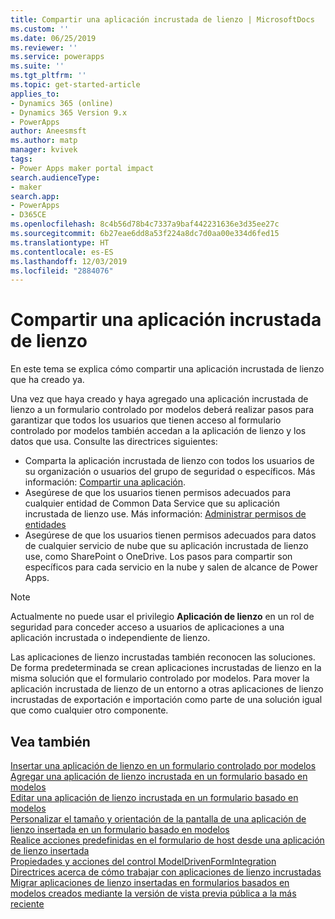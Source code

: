 ```yaml
---
title: Compartir una aplicación incrustada de lienzo | MicrosoftDocs
ms.custom: ''
ms.date: 06/25/2019
ms.reviewer: ''
ms.service: powerapps
ms.suite: ''
ms.tgt_pltfrm: ''
ms.topic: get-started-article
applies_to:
- Dynamics 365 (online)
- Dynamics 365 Version 9.x
- PowerApps
author: Aneesmsft
ms.author: matp
manager: kvivek
tags:
- Power Apps maker portal impact
search.audienceType:
- maker
search.app:
- PowerApps
- D365CE
ms.openlocfilehash: 8c4b56d78b4c7337a9baf442231636e3d35ee27c
ms.sourcegitcommit: 6b27eae6dd8a53f224a8dc7d0aa00e334d6fed15
ms.translationtype: HT
ms.contentlocale: es-ES
ms.lasthandoff: 12/03/2019
ms.locfileid: "2884076"
---
```

# <a name="share-an-embedded-canvas-app"></a>Compartir una aplicación incrustada de lienzo
En este tema se explica cómo compartir una aplicación incrustada de lienzo que ha creado ya.

Una vez que haya creado y haya agregado una aplicación incrustada de lienzo a un formulario controlado por modelos deberá realizar pasos para garantizar que todos los usuarios que tienen acceso al formulario controlado por modelos también accedan a la aplicación de lienzo y los datos que usa. Consulte las directrices siguientes:
-   Comparta la aplicación incrustada de lienzo con todos los usuarios de su organización o usuarios del grupo de seguridad o específicos. Más información: [Compartir una aplicación](../canvas-apps/share-app.md#share-an-app).
-   Asegúrese de que los usuarios tienen permisos adecuados para cualquier entidad de Common Data Service que su aplicación incrustada de lienzo use. Más información: [Administrar permisos de entidades](../canvas-apps/share-app.md#manage-entity-permissions)
-   Asegúrese de que los usuarios tienen permisos adecuados para datos de cualquier servicio de nube que su aplicación incrustada de lienzo use, como SharePoint o OneDrive. Los pasos para compartir son específicos para cada servicio en la nube y salen de alcance de Power Apps.

> [!NOTE]
> Actualmente no puede usar el privilegio **Aplicación de lienzo** en un rol de seguridad para conceder acceso a usuarios de aplicaciones a una aplicación incrustada o independiente de lienzo.

Las aplicaciones de lienzo incrustadas también reconocen las soluciones. De forma predeterminada se crean aplicaciones incrustadas de lienzo en la misma solución que el formulario controlado por modelos. Para mover la aplicación incrustada de lienzo de un entorno a otras aplicaciones de lienzo incrustadas de exportación e importación como parte de una solución igual que como cualquier otro componente.

## <a name="see-also"></a>Vea también
[Insertar una aplicación de lienzo en un formulario controlado por modelos](embed-canvas-app-in-form.md) <br />
[Agregar una aplicación de lienzo incrustada en un formulario basado en modelos](embedded-canvas-app-add-classic-designer.md) <br />
[Editar una aplicación de lienzo incrustada en un formulario basado en modelos](embedded-canvas-app-edit-classic-designer.md) <br />
[Personalizar el tamaño y orientación de la pantalla de una aplicación de lienzo insertada en un formulario basado en modelos](embedded-canvas-app-customize-screen.md) <br />
[Realice acciones predefinidas en el formulario de host desde una aplicación de lienzo insertada](embedded-canvas-app-actions.md) <br />
[Propiedades y acciones del control ModelDrivenFormIntegration](embedded-canvas-app-properties-actions.md) <br />
[Directrices acerca de cómo trabajar con aplicaciones de lienzo incrustadas](embedded-canvas-app-guidelines.md) <br />
[Migrar aplicaciones de lienzo insertadas en formularios basados en modelos creados mediante la versión de vista previa pública a la más reciente](embedded-canvas-app-migrate-from-preview.md) <br />
